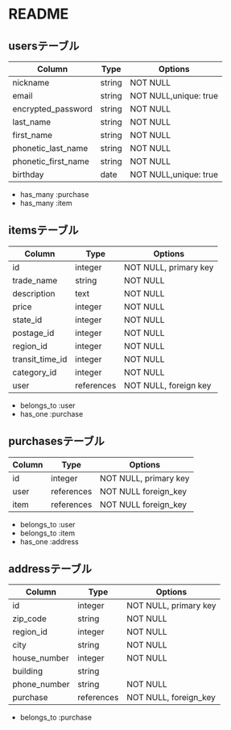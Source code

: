 # README

## usersテーブル

| Column             | Type      | Options                   |
| ------------------ | ----------| --------------------------|
| nickname           | string    | NOT NULL                  |
| email              | string    | NOT NULL,unique: true     |
| encrypted_password | string    | NOT NULL                  |
| last_name          | string    | NOT NULL                  |
| first_name         | string    | NOT NULL                  |
| phonetic_last_name | string    | NOT NULL                  |
| phonetic_first_name| string    | NOT NULL                  |
| birthday           | date      | NOT NULL,unique: true     |

- has_many :purchase
- has_many :item

## itemsテーブル

| Column             | Type      | Options                   |
| ------------------ | ----------| --------------------------|
| id                 | integer   | NOT NULL, primary key     |
| trade_name         | string    | NOT NULL                  |
| description        | text      | NOT NULL                  |
| price              | integer   | NOT NULL                  |
| state_id           | integer   | NOT NULL                  |
| postage_id         | integer   | NOT NULL                  |
| region_id          | integer   | NOT NULL                  |
| transit_time_id    | integer   | NOT NULL                  |
| category_id        | integer   | NOT NULL                  |
| user               | references| NOT NULL, foreign key     |

-	belongs_to :user
-	has_one :purchase


## purchasesテーブル

| Column             | Type      | Options                   |
| ------------------ | ----------| ------------------------- |
| id                 | integer   | NOT NULL, primary key     |
| user               | references| NOT NULL foreign_key      |
| item               | references| NOT NULL foreign_key      |

- belongs_to :user 
- belongs_to :item
-	has_one :address


## addressテーブル

| Column             | Type      | Options                   |
| ------------------ | ----------| ------------------------- |
| id                 | integer   | NOT NULL, primary key     |
| zip_code           | string    | NOT NULL                  |
| region_id          | integer   | NOT NULL                  |
| city               | string    | NOT NULL                  |
| house_number       | integer   | NOT NULL                  |
| building           | string    |                           |
| phone_number       | string    | NOT NULL                  |
| purchase           | references| NOT NULL, foreign_key     |

- belongs_to :purchase